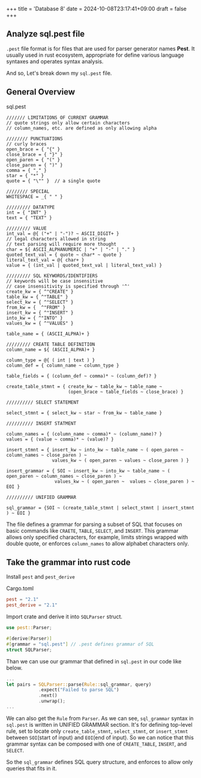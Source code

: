 +++
title = 'Database 8'
date = 2024-10-08T23:17:41+09:00
draft = false
+++

## Analyze sql.pest file

`.pest` file format is for files that are used for parser generator names **Pest**. It usually used in rust ecosystem, appropriate for define various language syntaxes and operates syntax analysis.

And so, Let's break down my `sql.pest` file.

## General Overview

sql.pest
```pest
/////// LIMITATIONS OF CURRENT GRAMMAR
// quote strings only allow certain characters
// column_names, etc. are defined as only allowing alpha 

//////// PUNCTUATIONS
// curly braces
open_brace = { "{" }
close_brace = { "}" }
open_paren = { "(" }
close_paren = { ")" }
comma = { "," }
star = { "*" }
quote = { "\"" }  // a single quote

//////// SPECIAL
WHITESPACE = _{ " " }

///////// DATATYPE
int = { "INT" }
text = { "TEXT" }

///////// VALUE
int_val = @{ ("+" | "-")? ~ ASCII_DIGIT+ }
// legal characters allowed in string
// text parsing will require more thought
char = ${ ASCII_ALPHANUMERIC | "+" | "-" | "." }
quoted_text_val = { quote ~ char* ~ quote }
literal_text_val = @{ char+ }
value = { (int_val | quoted_text_val | literal_text_val) }

///////// SQL KEYWORDS/IDENTIFIERS
// keywords will be case insensitive
// case insensitivity is specified through '^'
create_kw = { ^"CREATE" }
table_kw = { ^"TABLE" }
select_kw = { ^"SELECT" }
from_kw = {  ^"FROM" }
insert_kw = { ^"INSERT" }
into_kw = { ^"INTO" }
values_kw = { ^"VALUES" }

table_name = { (ASCII_ALPHA)+ }

///////// CREATE TABLE DEFINITION
column_name = ${ (ASCII_ALPHA)+ }

column_type = @{ ( int | text ) }
column_def = { column_name ~ column_type }

table_fields = { (column_def ~ comma)* ~ (column_def)? }

create_table_stmnt = { create_kw ~ table_kw ~ table_name ~
                       (open_brace ~ table_fields ~ close_brace) }

////////// SELECT STATEMENT

select_stmnt = { select_kw ~ star ~ from_kw ~ table_name }

////////// INSERT STATMENT

column_names = { (column_name ~ comma)* ~ (column_name)? }
values = { (value ~ comma)* ~ (value)? }

insert_stmnt = { insert_kw ~ into_kw ~ table_name ~ ( open_paren ~ column_names ~ close_paren ) ~
                 values_kw ~ ( open_paren ~ values ~ close_paren ) }

insert_grammar = { SOI ~ insert_kw ~ into_kw ~ table_name ~ ( open_paren ~ column_names ~ close_paren ) ~
                  values_kw ~ ( open_paren ~  values ~ close_paren ) ~ EOI }

////////// UNIFIED GRAMMAR

sql_grammar = {SOI ~ (create_table_stmnt | select_stmnt | insert_stmnt ) ~ EOI }
```

The file defines a grammar for parsing a subset of SQL that focuses on basic commands like `CRAETE`, `TABLE`, `SELECT`, and `INSERT`.
This grammar allows only specified characters, for example, limits strings wrapped with double quote, or enforces `column_names` to allow alphabet characters only.

## Take the grammar into rust code

Install `pest` and `pest_derive`

Cargo.toml
```toml
pest = "2.1"
pest_derive = "2.1"
```

Import crate and derive it into `SQLParser` struct.

```rust
use pest::Parser;

#[derive(Parser)]
#[grammar = "sql.pest"] // .pest defines grammar of SQL 
struct SQLParser;
```

Than we can use our grammar that defined in `sql.pest` in our code like below.

```rust
...
let pairs = SQLParser::parse(Rule::sql_grammar, query)
            .expect("Failed to parse SQL")
            .next()
            .unwrap();
...
```

We can also get the `Rule` from `Parser`. As we can see, `sql_grammar` syntax in `sql.pest` is written in UNIFIED GRAMMAR section. It's for defining top-level rule, set to locate only `create_table_stmnt`, `select_stmnt`, or `insert_stmnt` between `SOI`(start of input) and `EOI`(end of input). So we can notice that this grammar syntax can be composed with one of `CREATE_TABLE`, `INSERT`, and `SELECT`.

So the `sql_grammar` defines SQL query structure, and enforces to allow only queries that fits in it.